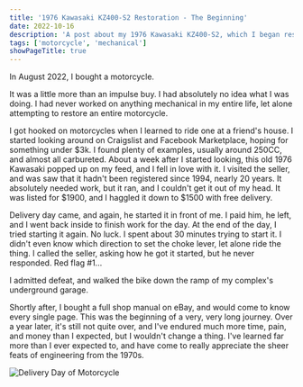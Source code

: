 ```yaml
---
title: '1976 Kawasaki KZ400-S2 Restoration - The Beginning'
date: 2022-10-16
description: 'A post about my 1976 Kawasaki KZ400-S2, which I began restoring in August 2022.'
tags: ['motorcycle', 'mechanical']
showPageTitle: true
---
```


In August 2022, I bought a motorcycle.

It was a little more than an impulse buy. I had absolutely no idea what I was doing. I had never worked on anything mechanical in my entire life, let alone attempting to restore an entire motorcycle.

I got hooked on motorcycles when I learned to ride one at a friend's house. I started looking around on Craigslist and Facebook Marketplace, hoping for something under $3k. I found plenty of examples, usually around 250CC, and almost all carbureted. About a week after I started looking, this old 1976 Kawasaki popped up on my feed, and I fell in love with it. I visited the seller, and was saw that it hadn't been registered since 1994, nearly 20 years. It absolutely needed work, but it ran, and I couldn't get it out of my head. It was listed for $1900, and I haggled it down to $1500 with free delivery.

Delivery day came, and again, he started it in front of me. I paid him, he left, and I went back inside to finish work for the day. At the end of the day, I tried starting it again. No luck. I spent about 30 minutes trying to start it. I didn't even know which direction to set the choke lever, let alone ride the thing. I called the seller, asking how he got it started, but he never responded. Red flag #1...

I admitted defeat, and walked the bike down the ramp of my complex's underground garage.

Shortly after, I bought a full shop manual on eBay, and would come to know every single page. This was the beginning of a very, very long journey. Over a year later, it's still not quite over, and I've endured much more time, pain, and money than I expected, but I wouldn't change a thing. I've learned far more than I ever expected to, and have come to really appreciate the sheer feats of engineering from the 1970s.

![Delivery Day of Motorcycle](/images/motorcycle/delivery-day.webp)
